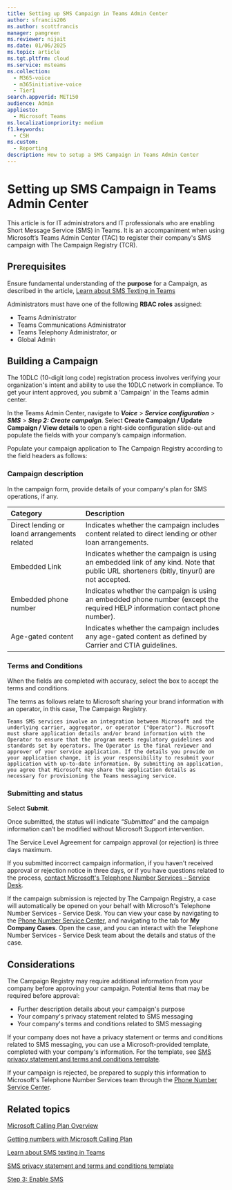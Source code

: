 ```yaml
---
title: Setting up SMS Campaign in Teams Admin Center
author: sfrancis206
ms.author: scottfrancis
manager: pamgreen
ms.reviewer: nijait
ms.date: 01/06/2025
ms.topic: article
ms.tgt.pltfrm: cloud
ms.service: msteams
ms.collection:
  - M365-voice
  - m365initiative-voice
  - Tier1
search.appverid: MET150
audience: Admin
appliesto:
  - Microsoft Teams
ms.localizationpriority: medium
f1.keywords:
  - CSH
ms.custom:
  - Reporting
description: How to setup a SMS Campaign in Teams Admin Center
---
```


# Setting up SMS Campaign in Teams Admin Center

This article is for IT administrators and IT professionals who are enabling Short Message Service (SMS) in Teams. It is an accompaniment when using Microsoft’s Teams Admin Center (TAC) to register their company's SMS campaign with The Campaign Registry (TCR).

## Prerequisites

Ensure fundamental understanding of the **purpose** for a Campaign, as described in the article, [Learn about SMS Texting in Teams](sms-overview.md)

Administrators must have one of the following **RBAC roles** assigned:
- Teams Administrator
- Teams Communications Administrator
- Teams Telephony Administrator, or
- Global Admin

## Building a Campaign

The 10DLC (10-digit long code) registration process involves verifying your organization's intent and ability to use the 10DLC network in compliance. To get your intent approved, you submit a 'Campaign' in the Teams admin center.

In the Teams Admin Center, navigate to ***Voice*** > ***Service configuration*** > ***SMS*** > ***Step 2: Create campaign***.
Select **Create Campaign / Update Campaign / View details** to open a right-side configuration slide-out and populate the fields with your company’s campaign information.

Populate your campaign application to The Campaign Registry according to the field headers as follows:

### Campaign description

In the campaign form, provide details of your company's plan for SMS operations, if any.

|Category |Description |
|:-----|:-----|
|Direct lending or loand arrangements related |Indicates whether the campaign includes content related to direct lending or other loan arrangements. |
|Embedded Link |Indicates whether the campaign is using an embedded link of any kind. Note that public URL shorteners (bitly, tinyurl) are not accepted. |
|Embedded phone number |Indicates whether the campaign is using an embedded phone number (except the required HELP information contact phone number). |
|Age-gated content |Indicates whether the campaign includes any age-gated content as defined by Carrier and CTIA guidelines.|

### Terms and Conditions

When the fields are completed with accuracy, select the box to accept the terms and conditions.

The terms as follows relate to Microsoft sharing your brand information with an operator, in this case, The Campaign Registry.

```text
Teams SMS services involve an integration between Microsoft and the underlying carrier, aggregator, or operator ("Operator"). Microsoft must share application details and/or brand information with the Operator to ensure that the program meets regulatory guidelines and standards set by operators. The Operator is the final reviewer and approver of your service application. If the details you provide on your application change, it is your responsibility to resubmit your application with up-to-date information. By submitting an application, you agree that Microsoft may share the application details as necessary for provisioning the Teams messaging service.
```

### Submitting and status

Select **Submit**.

Once submitted, the status will indicate *“Submitted”* and the campaign information can’t be modified without Microsoft Support intervention.

The Service Level Agreement for campaign approval (or rejection) is three days maximum.

If you submitted incorrect campaign information, if you haven't received approval or rejection notice in three days, or if you have questions related to the process, [contact Microsoft's Telephone Number Services - Service Desk](contact-tns-service-desk.md).

If the campaign submission is rejected by The Campaign Registry, a case will automatically be opened on your behalf with Microsoft's Telephone Number Services - Service Desk. You can view your case by navigating to the [Phone Number Service Center](https://pstnsd.powerappsportals.com), and navigating to the tab for **My Company Cases**. Open the case, and you can interact with the Telephone Number Services - Service Desk team about the details and status of the case.

## Considerations

The Campaign Registry may require additional information from your company before approving your campaign. Potential items that may be required before approval:

- Further description details about your campaign's purpose
- Your company's privacy statement related to SMS messaging
- Your company's terms and conditions related to SMS messaging

If your company does not have a privacy statement or terms and conditions related to SMS messaging, you can use a Microsoft-provided template, completed with your company's information. For the template, see [SMS privacy statement and terms and conditions template](sms-privacy-terms-template.md).

If your campaign is rejected, be prepared to supply this information to Microsoft's Telephone Number Services team through the [Phone Number Service Center](https://pstnsd.powerappsportals.com).


## Related topics

[Microsoft Calling Plan Overview](calling-plan-overview.md)

[Getting numbers with Microsoft Calling Plan](manage-phone-numbers-landing-page.md)

[Learn about SMS texting in Teams](sms-overview.md)

[SMS privacy statement and terms and conditions template](sms-privacy-terms-template.md)

[Step 3: Enable SMS](sms-management.md)
